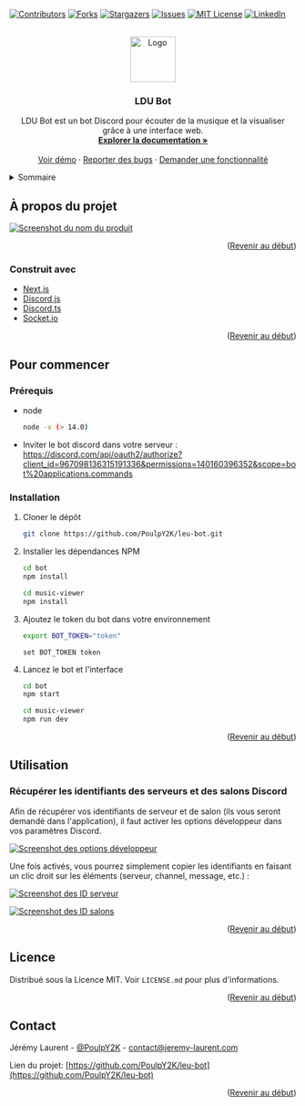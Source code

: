 <div id="top"></div>

[![Contributors][contributors-shield]][contributors-url]
[![Forks][forks-shield]][forks-url]
[![Stargazers][stars-shield]][stars-url]
[![Issues][issues-shield]][issues-url]
[![MIT License][license-shield]][license-url]
[![LinkedIn][linkedin-shield]][linkedin-url]

<!-- PROJECT LOGO -->
<br />
<div align="center">
  <a href="https://github.com/PoulpY2K/leu-bot">
    <img src="images/logo.png" alt="Logo" width="80" height="80">
  </a>

<h3 align="center">LDU Bot</h3>

  <p align="center">
    LDU Bot est un bot Discord pour écouter de la musique et la visualiser grâce à une interface web.
    <br />
    <a href="https://github.com/PoulpY2K/leu-bot"><strong>Explorer la documentation »</strong></a>
    <br />
    <br />
    <a href="https://github.com/PoulpY2K/leu-bot">Voir démo</a>
    ·
    <a href="https://github.com/PoulpY2K/leu-bot/issues">Reporter des bugs</a>
    ·
    <a href="https://github.com/PoulpY2K/leu-bot/issues">Demander une fonctionnalité</a>
  </p>
</div>

<!-- TABLE OF CONTENTS -->
<details>
  <summary>Sommaire</summary>
  <ol>
    <li>
      <a href="#à-propos-du-projet">À propos du projet</a>
      <ul>
        <li><a href="#construit-avec">Construit avec</a></li>
      </ul>
    </li>
    <li>
      <a href="#pour-commencer">Pour commencer</a>
      <ul>
        <li><a href="#prérequis">Prérequis</a></li>
        <li><a href="#installation">Installation</a></li>
      </ul>
    </li>
    <li><a href="#utilisation">Utilisation</a></li>
    <li><a href="#licence">Licence</a></li>
    <li><a href="#contact">Contact</a></li>
  </ol>
</details>

<!-- ABOUT THE PROJECT -->

## À propos du projet

[![Screenshot du nom du produit][product-screenshot]](https://github.com/PoulpY2K/leu-bot)

<p align="right">(<a href="#top">Revenir au début</a>)</p>

### Construit avec

- [Next.js](https://nextjs.org/)
- [Discord.js](https://github.com/discordjs/discord.js)
- [Discord.ts](https://github.com/oceanroleplay/discord.ts)
- [Socket.io](https://github.com/socketio/socket.io)

<p align="right">(<a href="#top">Revenir au début</a>)</p>

<!-- GETTING STARTED -->

## Pour commencer

### Prérequis

- node

  ```sh
  node -v (> 14.0)
  ```

- Inviter le bot discord dans votre serveur :
  https://discord.com/api/oauth2/authorize?client_id=967098136315191336&permissions=140160396352&scope=bot%20applications.commands

### Installation

1. Cloner le dépôt
   ```sh
   git clone https://github.com/PoulpY2K/leu-bot.git
   ```
2. Installer les dépendances NPM

   ```sh
   cd bot
   npm install

   cd music-viewer
   npm install
   ```

3. Ajoutez le token du bot dans votre environnement

   ```sh
   export BOT_TOKEN="token"
   ```

   ```fish
   set BOT_TOKEN token
   ```

4. Lancez le bot et l'interface

   ```sh
   cd bot
   npm start

   cd music-viewer
   npm run dev
   ```

<p align="right">(<a href="#top">Revenir au début</a>)</p>

<!-- USAGE EXAMPLES -->

## Utilisation

### Récupérer les identifiants des serveurs et des salons Discord

Afin de récupérer vos identifiants de serveur et de salon (ils vous seront demandé dans l'application), il faut activer les options développeur dans vos paramètres Discord.

[![Screenshot des options développeur][discord-dev-screenshot]](https://github.com/PoulpY2K/leu-bot)

Une fois activés, vous pourrez simplement copier les identifiants en faisant un clic droit sur les éléments (serveur, channel, message, etc.) :

[![Screenshot des ID serveur][discord-server]](https://github.com/PoulpY2K/leu-bot)

[![Screenshot des ID salons][discord-channel]](https://github.com/PoulpY2K/leu-bot)

<p align="right">(<a href="#top">Revenir au début</a>)</p>

<!-- LICENSE -->

## Licence

Distribué sous la Licence MIT. Voir `LICENSE.md` pour plus d'informations.

<p align="right">(<a href="#top">Revenir au début</a>)</p>

<!-- CONTACT -->

## Contact

Jérémy Laurent - [@PoulpY2K](https://twitter.com/PoulpY2K) - contact@jeremy-laurent.com

Lien du projet: [https://github.com/PoulpY2K/leu-bot](https://github.com/PoulpY2K/leu-bot)

<p align="right">(<a href="#top">Revenir au début</a>)</p>

<!-- MARKDOWN LINKS & IMAGES -->
<!-- https://www.markdownguide.org/basic-syntax/#reference-style-links -->

[contributors-shield]: https://img.shields.io/github/contributors/PoulpY2K/leu-bot.svg?style=for-the-badge
[contributors-url]: https://github.com/PoulpY2K/leu-bot/graphs/contributors
[forks-shield]: https://img.shields.io/github/forks/PoulpY2K/leu-bot.svg?style=for-the-badge
[forks-url]: https://github.com/PoulpY2K/leu-bot/network/members
[stars-shield]: https://img.shields.io/github/stars/PoulpY2K/leu-bot.svg?style=for-the-badge
[stars-url]: https://github.com/PoulpY2K/leu-bot/stargazers
[issues-shield]: https://img.shields.io/github/issues/PoulpY2K/leu-bot.svg?style=for-the-badge
[issues-url]: https://github.com/PoulpY2K/leu-bot/issues
[license-shield]: https://img.shields.io/github/license/PoulpY2K/leu-bot.svg?style=for-the-badge
[license-url]: https://github.com/PoulpY2K/leu-bot/blob/main/LICENSE.txt
[linkedin-shield]: https://img.shields.io/badge/-LinkedIn-black.svg?style=for-the-badge&logo=linkedin&colorB=555
[linkedin-url]: https://www.linkedin.com/in/j%C3%A9r%C3%A9my-laurent-0986981b8/
[product-screenshot]: images/screenshot.png
[discord-dev-screenshot]: images/discord_dev.png
[discord-server]: images/discord_server.png
[discord-channel]: images/discord_channel.png
